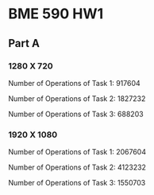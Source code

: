 # BME 590 HW1


## Part A

### 1280 X 720

Number of Operations of Task 1:  917604

Number of Operations of Task 2:  1827232

Number of Operations of Task 3:  688203





### 1920 X 1080

Number of Operations of Task 1:  2067604

Number of Operations of Task 2:  4123232

Number of Operations of Task 3:  1550703
